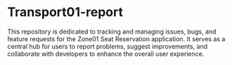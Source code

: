 # Transport01-report
This repository is dedicated to tracking and managing issues, bugs, and feature requests for the Zone01 Seat Reservation application. It serves as a central hub for users to report problems, suggest improvements, and collaborate with developers to enhance the overall user experience.
